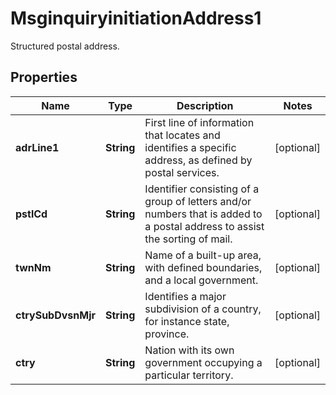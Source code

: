 

# MsginquiryinitiationAddress1

Structured postal address.
## Properties

Name | Type | Description | Notes
------------ | ------------- | ------------- | -------------
**adrLine1** | **String** | First line of information that locates and identifies a specific address, as defined by postal services. |  [optional]
**pstlCd** | **String** | Identifier consisting of a group of letters and/or numbers that is added to a postal address to assist the sorting of mail. |  [optional]
**twnNm** | **String** | Name of a built-up area, with defined boundaries, and a local government. |  [optional]
**ctrySubDvsnMjr** | **String** | Identifies a major subdivision of a country, for instance state, province. |  [optional]
**ctry** | **String** | Nation with its own government occupying a particular territory. |  [optional]



